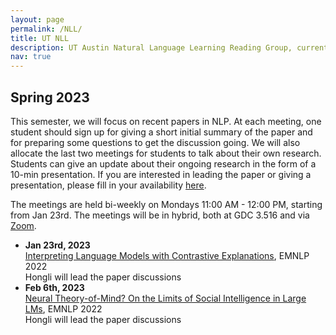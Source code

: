 ```yaml
---
layout: page
permalink: /NLL/
title: UT NLL
description: UT Austin Natural Language Learning Reading Group, currently supervised by Professor <a href="https://www.cs.utexas.edu/~mooney/">Raymond Mooney</a>
nav: true
---
```


<h2>Spring 2023</h2>
This semester, we will focus on recent papers in NLP. At each meeting, one student should sign up for giving a short initial summary of the paper and for preparing some questions to get the discussion going. We will also allocate the last two meetings for students to talk about their own research. Students can give an update about their ongoing research in the form of a 10-min presentation. If you are interested in leading the paper or giving a presentation, please fill in your availability <a href="https://docs.google.com/spreadsheets/d/17y7wGwBkSCq4ZCLCYVTyCmM2m_zGGA6eGmTNPUc6UM4/edit?usp=sharing">here</a>.

The meetings are held bi-weekly on Mondays 11:00 AM - 12:00 PM, starting from Jan 23rd. The meetings will be in hybrid, both at GDC 3.516 and via <a href="https://utexas.zoom.us/j/2413159498">Zoom</a>.

<ul>
   <li><b>Jan 23rd, 2023</b></li>
   <a href="https://preview.aclanthology.org/emnlp-22-ingestion/2022.emnlp-main.14.pdf">Interpreting Language Models with Contrastive Explanations</a>, EMNLP 2022<br>
   Hongli will lead the paper discussions<br>

   <li><b>Feb 6th, 2023</b></li>
   <a href="https://preview.aclanthology.org/emnlp-22-ingestion/2022.emnlp-main.248.pdf">Neural Theory-of-Mind? On the Limits of Social Intelligence in Large LMs</a>, EMNLP 2022<br>
   Hongli will lead the paper discussions
</ul>